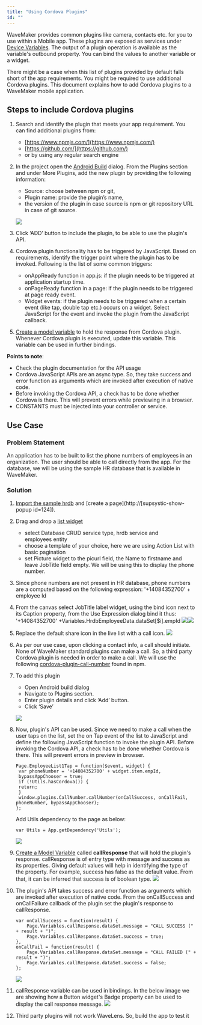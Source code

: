 ```yaml
---
title: "Using Cordova Plugins"
id: ""
---
```


WaveMaker provides common plugins like camera, contacts etc. for you to use within a Mobile app. These plugins are exposed as services under [Device Variables](/learn/hybrid-mobile/device-variables/#). The output of a plugin operation is available as the variable's outbound property. You can bind the values to another variable or a widget.

There might be a case when this list of plugins provided by default falls short of the app requirements. You might be required to use additional Cordova plugins. This document explains how to add Cordova plugins to a WaveMaker mobile application.

## Steps to include Cordova plugins

1. Search and identify the plugin that meets your app requirement. You can find additional plugins from:
    - [https://www.npmjs.com/](https://www.npmjs.com/)
    - [https://github.com/](https://github.com/)
    - or by using any regular search engine
2. In the project open the [Android Build](/learn/hybrid-mobile/mobile-build-android/) dialog. From the Plugins section and under More Plugins, add the new plugin by providing the following information:
    
    - Source: choose between npm or git,
    - Plugin name: provide the plugin’s name,
    - the version of the plugin in case source is npm or git repository URL in case of git source.
    
    [![](/learn/assets/cordova_plugin.png)](/learn/assets/cordova_plugin.png)
3. Click ‘ADD’ button to include the plugin, to be able to use the plugin's API.
4. Cordova plugin functionality has to be triggered by JavaScript. Based on requirements, identify the trigger point where the plugin has to be invoked. Following is the list of some common triggers:
    - onAppReady function in app.js: if the plugin needs to be triggered at application startup time.
    - onPageReady function in a page: if the plugin needs to be triggered at page ready event.
    - Widget events: if the plugin needs to be triggered when a certain event (like tap, double tap etc.) occurs on a widget. Select JavaScript for the event and invoke the plugin from the JavaScript callback.
5. [Create a model variable](/learn/assets/var_sel.png) to hold the response from Cordova plugin. Whenever Cordova plugin is executed, update this variable. This variable can be used in further bindings.

**Points to note**:

- Check the plugin documentation for the API usage
- Cordova JavaScript APIs are an async type. So, they take success and error function as arguments which are invoked after execution of native code.
- Before invoking the Cordova API, a check has to be done whether Cordova is there. This will prevent errors while previewing in a browser.
- CONSTANTS must be injected into your controller or service.

## Use Case

### Problem Statement

An application has to be built to list the phone numbers of employees in an organization. The user should be able to call directly from the app. For the database, we will be using the sample HR database that is available in WaveMaker.

### Solution

1. [Import the sample hrdb](/learn/app-development/services/database-services/working-with-databases/) and [create a page](http://[supsystic-show-popup id=124]).
2. Drag and drop a [list widget](/learn/app-development/widgets/list/)
    - select Database CRUD service type, hrdb service and employees entity
    - choose a template of your choice, here we are using Action List with basic pagination
    - set Picture widget to the picurl field, the Name to firstname and leave JobTitle field empty. We will be using this to display the phone number.
3. Since phone numbers are not present in HR database, phone numbers are a computed based on the following expression: '+14084352700' + employee Id
4. From the canvas select JobTitle label widget, using the bind icon next to its Caption property, from the Use Expression dialog bind it thus: '+14084352700' +Variables.HrdbEmployeeData.dataSet\[$i\].empId [![](/learn/assets/cordova_uc2.png)](/learn/assets/cordova_uc2.png)![](/learn/assets/Job-title-label-caption-expression.png)
5. Replace the default share icon in the live list with a call icon. [![](/learn/assets/cordova_uc3.png)](/learn/assets/cordova_uc3.png)
6. As per our use case, upon clicking a contact info, a call should initiate. None of WaveMaker standard plugins can make a call. So, a third party Cordova plugin is needed in order to make a call. We will use the following [cordova-plugin-call-number](https://www.npmjs.com/package/cordova-plugin-call-number) found in npm.
7. To add this plugin
    
    - Open Android build dialog
    - Navigate to Plugins section.
    - Enter plugin details and click ‘Add’ button.
    - Click ‘Save’
    
    [![](/learn/assets/cordova_uc4.png)](/learn/assets/cordova_uc4.png)
8. Now, plugin's API can be used. Since we need to make a call when the user taps on the list, set the on Tap event of the list to JavaScript and define the following JavaScript function to invoke the plugin API. Before invoking the Cordova API, a check has to be done whether Cordova is there. This will prevent errors in preview in browser.
    ```
    Page.EmployeeList1Tap = function($event, widget) {
     var phoneNumber = '+14084352700' + widget.item.empId,
     bypassAppChooser = true;
     if (!Utils.hasCordova()) {
     return;
     }
     window.plugins.CallNumber.callNumber(onCallSuccess, onCallFail, phoneNumber, bypassAppChooser);
    };
    ```
    Add Utils dependency to the page as below:
    ```
    var Utils = App.getDependency('Utils');
    ```

    ![](/learn/assets/cordova_uc5.png)
9. [Create a Model Variable](/learn/assets/var_sel.png) called **callResponse** that will hold the plugin's response. callResponse is of entry type with message and success as its properties. Giving default values will help in identifying the type of the property. For example, success has false as the default value. From that, it can be inferred that success is of boolean type. [![](/learn/assets/cordova_uc6.png)](/learn/assets/cordova_uc6.png)
10. The plugin's API takes success and error function as arguments which are invoked after execution of native code. From the onCallSuccess and onCallFailure callback of the plugin set the plugin's response to callResponse.
    ```
    var onCallSuccess = function(result) {
        Page.Variables.callResponse.dataSet.message = "CALL SUCCESS (" + result + ")";
        Page.Variables.callResponse.dataSet.success = true;
    },
    onCallFail = function(result) {
        Page.Variables.callResponse.dataSet.message = "CALL FAILED (" + result + ")";
        Page.Variables.callResponse.dataSet.success = false;
    };
    ```
    ![](/learn/assets/code-view.png)
11. callResponse variable can be used in bindings. In the below image we are showing how a Button widget's Badge property can be used to display the call response message. [![](/learn/assets/cordova_uc8.png)](/learn/assets/cordova_uc8.png)
12. Third party plugins will not work WaveLens. So, build the app to test it
